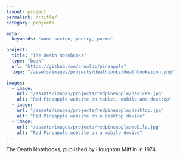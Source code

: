 ```yaml
---
layout: project
permalink: /:title/
category: projects

meta:
  keywords: "anne sexton, poetry, poems"

project:
  title: "The Death Notebooks"
  type: "book"
  url: "https://github.com/arnolds/pineapple"
  logo: "/assets/images/projects/deathbooks/deathbooksicon.png"

images:
  - image:
    url: "/assets/images/projects/redpineapple/devices.jpg"
    alt: "Red Pineapple website on tablet, mobile and desktop"
  - image:
    url: "/assets/images/projects/redpineapple/desktop.jpg"
    alt: "Red Pineapple website on a desktop device"
  - image:
    url: "/assets/images/projects/redpineapple/mobile.jpg"
    alt: "Red Pineapple website on a mobile device"
---
```

<p>The Death Notebooks, published by Houghton Mifflin in 1974.</p>

